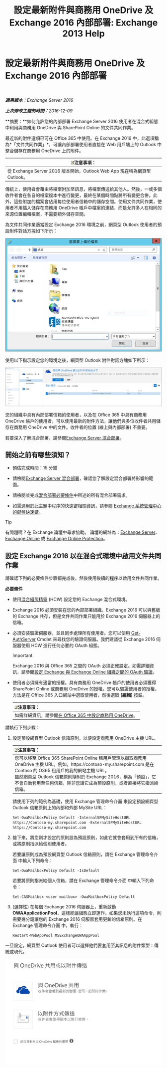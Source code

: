 ﻿---
title: '設定最新附件與商務用 OneDrive 及 Exchange 2016 內部部署: Exchange 2013 Help'
TOCTitle: 設定最新附件與商務用 OneDrive 及 Exchange 2016 內部部署
ms:assetid: 799518aa-7cfe-4708-92ee-98057ff168f5
ms:mtpsurl: https://technet.microsoft.com/zh-tw/library/Mt589761(v=EXCHG.150)
ms:contentKeyID: 70318164
ms.date: 01/11/2018
mtps_version: v=EXCHG.150
ms.translationtype: HT
---

# 設定最新附件與商務用 OneDrive 及 Exchange 2016 內部部署

 

_<strong>適用版本：</strong>Exchange Server 2016_

_<strong>上次修改主題的時間：</strong>2016-12-09_

**摘要：**如何允許您的內部部署 Exchange Server 2016 使用者在混合式組態中利用與商務用 OneDrive 與 SharePoint Online 的文件共同作業。

最近新的附件選項已可在 Office 365 中使用。在 Exchange 2016 中，此選項稱為*「文件共同作業」*，可讓內部部署使用者直接在 Web 用戶端上的 Outlook 中整合儲存在商務用 OneDrive 上的附件。

<table>
<thead>
<tr class="header">
<th><img src="images/JJ150559.note(EXCHG.150).gif" title="注意事項" alt="注意事項" />注意事項：</th>
</tr>
</thead>
<tbody>
<tr class="odd">
<td>從 Exchange Server 2016 版本開始，Outlook Web App 現在稱為網頁型 Outlook。</td>
</tr>
</tbody>
</table>


傳統上，使用者會藉由將檔案附加至訊息，將檔案傳送給其他人。然後，一或多個收件者會在各自的檔案複本中進行變更，最終在某個時間點將所有變更合併。此外，這些附加的檔案會佔用每位使用者信箱中的儲存空間。使用文件共同作業，使用者不用插入儲存在商務用 OneDrive 帳戶中檔案的連結，而是允許多人在相同的來源位置編輯檔案，不需要額外儲存空間。

為文件共同作業適當設定 Exchange 2016 環境之前，網頁型 Outlook 使用者的預設附件對話方塊如下所示：

![傳統附件對話方塊](images/Mt589761.f8c74d70-42f9-48c6-b263-ce6cef8591a8(EXCHG.150).png "傳統附件對話方塊")

使用以下指示設定您的環境之後，網頁型 Outlook 附件對話方塊如下所示：

![已啟用現代附件的附件對話方塊](images/Mt589761.89eeae65-ce3a-4c47-b57e-db734a1de95b(EXCHG.150).png "已啟用現代附件的附件對話方塊")

您的組織中具有內部部署信箱的使用者，以及在 Office 365 中具有商務用 OneDrive 帳戶的使用者，可以使用最新的附件方法，讓他們與多位收件者共用儲存在商務用 OneDrive 中的文件。收件者的位置 (線上與內部部署) 不重要。

若要深入了解混合部署，請參閱[Exchange Server 混合部署](exchange-server-hybrid-deployments-exchange-2013-help.md)。

## 開始之前有哪些須知？

  - 預估完成時間：15 分鐘

  - 請檢閱[Exchange Server 混合部署](exchange-server-hybrid-deployments-exchange-2013-help.md)，確認您了解設定混合部署將影響的範圍。

  - 請檢閱並完成[混合部署必要條件](hybrid-deployment-prerequisites-exchange-2013-help.md)中所述的所有混合部署需求。

  - 如需適用於此主題中程序的快速鍵相關資訊，請參閱 [Exchange 系統管理中心的鍵盤快速鍵](https://technet.microsoft.com/zh-tw/library/jj150484\(v=exchg.150\))。

> [!TIP]
> 有問題嗎？在 Exchange 論壇中尋求協助。 論壇的網址為：<a href="https://go.microsoft.com/fwlink/p/?linkid=60612">Exchange Server</a>、 <a href="https://go.microsoft.com/fwlink/p/?linkid=267542">Exchange Online</a> 或 <a href="https://go.microsoft.com/fwlink/p/?linkid=285351">Exchange Online Protection</a>。


## 設定 Exchange 2016 以在混合式環境中啟用文件共同作業

請確認下列的必要條件步驟都完成後，然後使用後續的程序以啟用文件共同作業。

**必要條件**

  - 使用[混合組態精靈](hybrid-configuration-wizard-exchange-2013-help.md) (HCW) 設定您的 Exchange 混合式環境。

  - Exchange 2016 必須安裝在您的內部部署組織。Exchange 2016 可以與舊版的 Exchange 共存，但是文件共同作業只能用於 Exchange 2016 伺服器上的信箱。

  - 必須安裝驗證伺服器，並且同步處理所有使用者。您可以使用 [Get-AuthServer](https://technet.microsoft.com/zh-tw/library/jj218613\(v=exchg.150\)) Cmdlet 來尋找您的驗證伺服器。我們建議從 Exchange 2016 伺服器使用 HCW 進行任何必要的 OAuth 組態。
    
    > [!IMPORTANT]
    > Exchange 2016 與 Office 365 之間的 OAuth 必須正確設定。如需詳細資訊，請參閱<a href="https://technet.microsoft.com/zh-tw/library/dn594521(v=exchg.150)">設定 Exchange 與 Exchange Online 組織之間的 OAuth 驗證</a>。


  - 使用者必須擁有適當的授權。具有商務用 OneDrive 帳戶的使用者必須獲得 SharePoint Online 或商務用 OneDrive 的授權。您可以驗證使用者的授權，方法是在 Office 365 入口網站中選取使用者，然後選取 **\[編輯\]** 按鈕。
    
    <table>
    <thead>
    <tr class="header">
    <th><img src="images/JJ150559.note(EXCHG.150).gif" title="注意事項" alt="注意事項" />注意事項：</th>
    </tr>
    </thead>
    <tbody>
    <tr class="odd">
    <td>如需詳細資訊，請參閱<a href="http://go.microsoft.com/fwlink/p/?linkid=627455">在 Office 365 中設定商務用 OneDrive</a>。</td>
    </tr>
    </tbody>
    </table>


請執行下列步驟：

1.  設定預設網頁型 Outlook 信箱原則，以便設定商務用 OneDrive 主機 URL。
    
    <table>
    <thead>
    <tr class="header">
    <th><img src="images/JJ150559.note(EXCHG.150).gif" title="注意事項" alt="注意事項" />注意事項：</th>
    </tr>
    </thead>
    <tbody>
    <tr class="odd">
    <td>您可以移至 Office 365 SharePoint Online 租用戶管理以擷取商務用 OneDrive 主機 URL。例如，https://contoso-my.sharepoint.com 是在 Contoso 的 O365 租用戶的我的網站主機 URL。<br />
    雖然網頁型 Outlook 信箱原則隨附於 Exchange 2016，稱為「預設」，它不會自動套用至任何信箱，除非您讓它成為預設原則，或者直接將它指派給信箱。</td>
    </tr>
    </tbody>
    </table>
    
    請使用下列的範例為基礎，使用 Exchange 管理命令介面 來設定預設網頁型 Outlook 信箱原則上的內部和外部 MySite URL：
    
        Set-OwaMailboxPolicy Default -InternalSPMySiteHostURL https://Contoso-my.sharepoint.com -ExternalSPMySiteHostURL https://Contoso-my.sharepoint.com

2.  接下來，將您剛才設定的原則設為預設原則，如此它就會套用到所有的信箱，或將原則指派給個別使用者。
    
    若要讓原則成為預設網頁型 Outlook 信箱原則，請在 Exchange 管理命令介面 中輸入下列命令：
    
        Set-OwaMailboxPolicy Default -IsDefault 
    
    若要將原則指派給個人信箱，請在 Exchange 管理命令介面 中輸入下列命令：
    
        Set-CASMailbox <user mailbox> -OwaMailboxPolicy Default

3.  (選擇性) 在每個 Exchange 2016 伺服器上，重新啟動 **OWAApplicationPool**，這樣能讓組態立即運作。如果您未執行這項命令，則需要幾分鐘讓您的 Exchange 2016 伺服器套用更新的信箱原則。在 Exchange 管理命令介面 中，執行︰
    
        Restart-WebAppPool MSExchangeOWAAppPool

一旦設定，網頁型 Outlook 使用者可以選擇他們要套用至其訊息的附件類型：傳統或現代。

![附件選項對話方塊、與 OneDrive 共用或以附件傳送](images/Mt589761.7d2f27c2-3638-479a-a577-029ac61e7d95(EXCHG.150).png "附件選項對話方塊、與 OneDrive 共用或以附件傳送")

